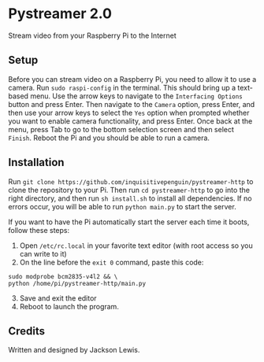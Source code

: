 # Pystreamer 2.0
Stream video from your Raspberry Pi to the Internet

## Setup
Before you can stream video on a Raspberry Pi, you need to allow it to use a camera. Run `sudo raspi-config` in the terminal. This should bring up a text-based menu. Use the arrow keys to navigate to the `Interfacing Options` button and press Enter. Then navigate to the `Camera` option, press Enter, and then use your arrow keys to select the `Yes` option when prompted whether you want to enable camera functionality, and press Enter. Once back at the menu, press Tab to go to the bottom selection screen and then select `Finish`. Reboot the Pi and you should be able to run a camera.

## Installation
Run `git clone https://github.com/inquisitivepenguin/pystreamer-http` to clone the repository to your Pi. Then run `cd pystreamer-http` to go into the right directory, and then run `sh install.sh` to install all dependencies. If no errors occur, you will be able to run `python main.py` to start the server.

If you want to have the Pi automatically start the server each time it boots, follow these steps:
1. Open `/etc/rc.local` in your favorite text editor (with root access so you can write to it)
2. On the line before the `exit 0` command, paste this code:
```
sudo modprobe bcm2835-v4l2 && \
python /home/pi/pystreamer-http/main.py
```
3. Save and exit the editor
4. Reboot to launch the program.

## Credits
Written and designed by Jackson Lewis.
